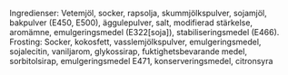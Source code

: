 Ingredienser: Vetemjöl, socker, rapsolja, skummjölkspulver, sojamjöl, bakpulver (E450, E500), äggulepulver, salt, modifierad stärkelse, aromämne, emulgeringsmedel (E322[soja]), stabiliseringsmedel (E466).
Frosting: Socker, kokosfett, vasslemjölkspulver, emulgeringsmedel, sojalecitin, vaniljarom, glykossirap, fuktighetsbevarande medel, sorbitolsirap, emulgeringsmedel E471, konserveringsmedel, citronsyra

